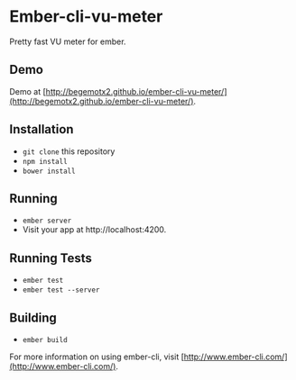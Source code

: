 # Ember-cli-vu-meter

Pretty fast VU meter for ember.

## Demo
Demo at [http://begemotx2.github.io/ember-cli-vu-meter/](http://begemotx2.github.io/ember-cli-vu-meter/).

## Installation

* `git clone` this repository
* `npm install`
* `bower install`

## Running

* `ember server`
* Visit your app at http://localhost:4200.

## Running Tests

* `ember test`
* `ember test --server`

## Building

* `ember build`

For more information on using ember-cli, visit [http://www.ember-cli.com/](http://www.ember-cli.com/).

